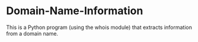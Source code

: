 # Domain-Name-Information
This is a Python program (using the whois module) that extracts information from a domain name.
